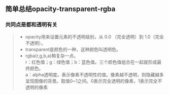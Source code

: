 ## 简单总结opacity-transparent-rgba

### 共同点是都和透明有关
>* opacity用来设置元素的不透明级别，从 0.0 （完全透明）到 1.0（完全不透明）。 
>* transparent是颜色的一种，这种颜色叫透明色。 
>* rgba(r,g,b,a)稍复杂一点。<br>r：红色值；g：绿色值；b：蓝色值。三个颜色值组合在一起就形成最终颜色。<br>a：alpha透明度。表示像素不透明性的值。像素越不透明，则隐藏越多呈现图像的背景。取值0~1之间。0表示完全透明的像素，1表示完全不透明的像素
